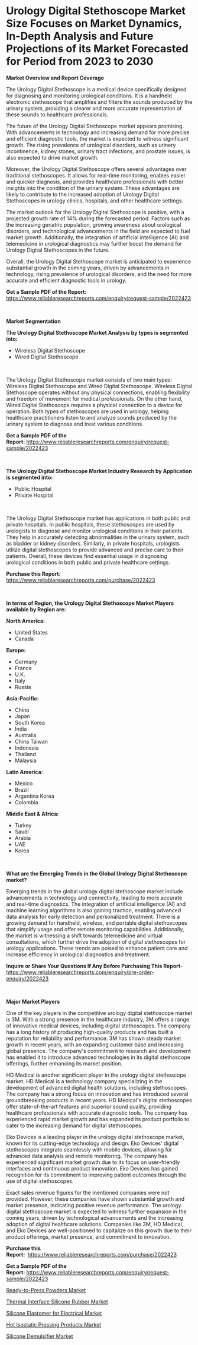 <p><h1>Urology Digital Stethoscope Market Size Focuses on Market Dynamics, In-Depth Analysis and Future Projections of its Market Forecasted for Period from 2023 to 2030</h1></p><p><strong>Market Overview and Report Coverage</strong></p>
<p><p>The Urology Digital Stethoscope is a medical device specifically designed for diagnosing and monitoring urological conditions. It is a handheld electronic stethoscope that amplifies and filters the sounds produced by the urinary system, providing a clearer and more accurate representation of these sounds to healthcare professionals.</p><p>The future of the Urology Digital Stethoscope market appears promising. With advancements in technology and increasing demand for more precise and efficient diagnostic tools, the market is expected to witness significant growth. The rising prevalence of urological disorders, such as urinary incontinence, kidney stones, urinary tract infections, and prostate issues, is also expected to drive market growth.</p><p>Moreover, the Urology Digital Stethoscope offers several advantages over traditional stethoscopes. It allows for real-time monitoring, enables easier and quicker diagnosis, and provides healthcare professionals with better insights into the condition of the urinary system. These advantages are likely to contribute to the increased adoption of Urology Digital Stethoscopes in urology clinics, hospitals, and other healthcare settings.</p><p>The market outlook for the Urology Digital Stethoscope is positive, with a projected growth rate of 14% during the forecasted period. Factors such as the increasing geriatric population, growing awareness about urological disorders, and technological advancements in the field are expected to fuel market growth. Additionally, the integration of artificial intelligence (AI) and telemedicine in urological diagnostics may further boost the demand for Urology Digital Stethoscopes in the future.</p><p>Overall, the Urology Digital Stethoscope market is anticipated to experience substantial growth in the coming years, driven by advancements in technology, rising prevalence of urological disorders, and the need for more accurate and efficient diagnostic tools in urology.</p></p>
<p><strong>Get a Sample PDF of the Report:</strong> <a href="https://www.reliableresearchreports.com/enquiry/request-sample/2022423">https://www.reliableresearchreports.com/enquiry/request-sample/2022423</a></p>
<p>&nbsp;</p>
<p><strong>Market Segmentation</strong></p>
<p><strong>The Urology Digital Stethoscope Market Analysis by types is segmented into:</strong></p>
<p><ul><li>Wireless Digital Stethoscope</li><li>Wired Digital Stethoscope</li></ul></p>
<p>&nbsp;</p>
<p><p>The Urology Digital Stethoscope market consists of two main types: Wireless Digital Stethoscope and Wired Digital Stethoscope. Wireless Digital Stethoscope operates without any physical connections, enabling flexibility and freedom of movement for medical professionals. On the other hand, Wired Digital Stethoscope requires a physical connection to a device for operation. Both types of stethoscopes are used in urology, helping healthcare practitioners listen to and analyze sounds produced by the urinary system to diagnose and treat various conditions.</p></p>
<p><strong>Get a Sample PDF of the Report:</strong>&nbsp;<a href="https://www.reliableresearchreports.com/enquiry/request-sample/2022423">https://www.reliableresearchreports.com/enquiry/request-sample/2022423</a></p>
<p>&nbsp;</p>
<p><strong>The Urology Digital Stethoscope Market Industry Research by Application is segmented into:</strong></p>
<p><ul><li>Public Hospital</li><li>Private Hospital</li></ul></p>
<p>&nbsp;</p>
<p><p>The Urology Digital Stethoscope market has applications in both public and private hospitals. In public hospitals, these stethoscopes are used by urologists to diagnose and monitor urological conditions in their patients. They help in accurately detecting abnormalities in the urinary system, such as bladder or kidney disorders. Similarly, in private hospitals, urologists utilize digital stethoscopes to provide advanced and precise care to their patients. Overall, these devices find essential usage in diagnosing urological conditions in both public and private healthcare settings.</p></p>
<p><strong>Purchase this Report:</strong>&nbsp; <a href="https://www.reliableresearchreports.com/purchase/2022423">https://www.reliableresearchreports.com/purchase/2022423</a></p>
<p>&nbsp;</p>
<p><strong>In terms of Region, the Urology Digital Stethoscope Market Players available by Region are:</strong></p>
<p>
    <p> <strong> North America: </strong>
        <ul>
            <li>United States</li>
            <li>Canada</li>
        </ul>
        </p> 
    <p> <strong> Europe: </strong>
        <ul>
            <li>Germany</li>
            <li>France</li>
            <li>U.K.</li>
            <li>Italy</li>
            <li>Russia</li>
        </ul>
        </p> 
    <p> <strong> Asia-Pacific: </strong>
        <ul>
            <li>China</li>
            <li>Japan</li>
            <li>South Korea</li>
            <li>India</li>
            <li>Australia</li>
            <li>China Taiwan</li>
            <li>Indonesia</li>
            <li>Thailand</li>
            <li>Malaysia</li>
        </ul>
        </p> 
    <p> <strong> Latin America: </strong>
        <ul>
            <li>Mexico</li>
            <li>Brazil</li>
            <li>Argentina Korea</li>
            <li>Colombia</li>
        </ul>
        </p> 
    <p> <strong> Middle East & Africa: </strong>
        <ul>
            <li>Turkey</li>
            <li>Saudi</li>
            <li>Arabia</li>
            <li>UAE</li>
            <li>Korea</li>
        </ul>
    </p>
    </p>
<p>&nbsp;</p>
<p><strong>What are the Emerging Trends in the Global Urology Digital Stethoscope market?</strong></p>
<p><p>Emerging trends in the global urology digital stethoscope market include advancements in technology and connectivity, leading to more accurate and real-time diagnostics. The integration of artificial intelligence (AI) and machine learning algorithms is also gaining traction, enabling advanced data analysis for early detection and personalized treatment. There is a growing demand for handheld, wireless, and portable digital stethoscopes that simplify usage and offer remote monitoring capabilities. Additionally, the market is witnessing a shift towards telemedicine and virtual consultations, which further drive the adoption of digital stethoscopes for urology applications. These trends are poised to enhance patient care and increase efficiency in urological diagnostics and treatment.</p></p>
<p><strong>Inquire or Share Your Questions If Any Before Purchasing This Report</strong>- <a href="https://www.reliableresearchreports.com/enquiry/pre-order-enquiry/2022423">https://www.reliableresearchreports.com/enquiry/pre-order-enquiry/2022423</a></p>
<p>&nbsp;</p>
<p><strong>Major Market Players</strong></p>
<p><p>One of the key players in the competitive urology digital stethoscope market is 3M. With a strong presence in the healthcare industry, 3M offers a range of innovative medical devices, including digital stethoscopes. The company has a long history of producing high-quality products and has built a reputation for reliability and performance. 3M has shown steady market growth in recent years, with an expanding customer base and increasing global presence. The company's commitment to research and development has enabled it to introduce advanced technologies in its digital stethoscope offerings, further enhancing its market position.</p><p>HD Medical is another significant player in the urology digital stethoscope market. HD Medical is a technology company specializing in the development of advanced digital health solutions, including stethoscopes. The company has a strong focus on innovation and has introduced several groundbreaking products in recent years. HD Medical's digital stethoscopes offer state-of-the-art features and superior sound quality, providing healthcare professionals with accurate diagnostic tools. The company has experienced rapid market growth and has expanded its product portfolio to cater to the increasing demand for digital stethoscopes.</p><p>Eko Devices is a leading player in the urology digital stethoscope market, known for its cutting-edge technology and design. Eko Devices' digital stethoscopes integrate seamlessly with mobile devices, allowing for advanced data analysis and remote monitoring. The company has experienced significant market growth due to its focus on user-friendly interfaces and continuous product innovation. Eko Devices has gained recognition for its commitment to improving patient outcomes through the use of digital stethoscopes.</p><p>Exact sales revenue figures for the mentioned companies were not provided. However, these companies have shown substantial growth and market presence, indicating positive revenue performance. The urology digital stethoscope market is expected to witness further expansion in the coming years, driven by technological advancements and the increasing adoption of digital healthcare solutions. Companies like 3M, HD Medical, and Eko Devices are well-positioned to capitalize on this growth due to their product offerings, market presence, and commitment to innovation.</p></p>
<p><strong>Purchase this Report:</strong>&nbsp;&nbsp;<a href="https://www.reliableresearchreports.com/purchase/2022423">https://www.reliableresearchreports.com/purchase/2022423</a></p>
<p></p>
<p><strong>Get a Sample PDF of the Report:</strong>&nbsp;<a href="https://www.reliableresearchreports.com/enquiry/request-sample/2022423">https://www.reliableresearchreports.com/enquiry/request-sample/2022423</a></p>
<p><p><a href="https://medium.com/@zitakuvalis/ready-to-press-powders-market-furnishes-information-on-market-share-market-trends-and-market-e0374ec74fb5">Ready-to-Press Powders Market</a></p><p><a href="https://medium.com/@katlynbauch/thermal-interface-silicone-rubber-market-analysis-and-sze-forecasted-for-period-from-2023-to-2030-56837334a34b">Thermal Interface Silicone Rubber Market</a></p><p><a href="https://medium.com/@ashlybednar2023/silicone-elastomer-for-electrical-market-analysis-and-sze-forecasted-for-period-from-2023-to-2030-99aaa278de71">Silicone Elastomer for Electrical Market</a></p><p><a href="https://medium.com/@ashleyhills1920/hot-isostatic-pressing-products-market-size-cagr-trends-2024-2030-185517a4e46a">Hot Isostatic Pressing Products Market</a></p><p><a href="https://medium.com/@jackytorphy/silicone-demulsifier-market-size-and-market-trends-complete-industry-overview-2023-to-2030-dfca7937e30f">Silicone Demulsifier Market</a></p></p>
